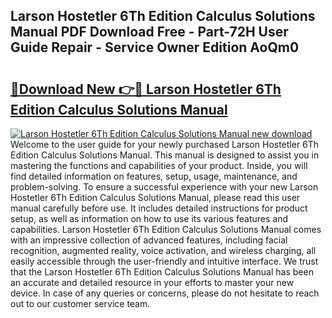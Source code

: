 ## Larson Hostetler 6Th Edition Calculus Solutions Manual PDF Download Free - Part-72H User Guide Repair - Service Owner Edition AoQm0

# <h2><a href="http://bc66346.oget.top/?id=Larson+Hostetler+6Th+Edition+Calculus+Solutions+Manual">🔗Download New 👉🔴 Larson Hostetler 6Th Edition Calculus Solutions Manual</a></h2>

[![Larson Hostetler 6Th Edition Calculus Solutions Manual new download](https://i.imgur.com/5g1atiW.png)](http://bc66346.oget.top/?id=Larson+Hostetler+6Th+Edition+Calculus+Solutions+Manual)
Welcome to the user guide for your newly purchased Larson Hostetler 6Th Edition Calculus Solutions Manual. This manual is designed to assist you in mastering the functions and capabilities of your product. Inside, you will find detailed information on features, setup, usage, maintenance, and problem-solving. To ensure a successful experience with your new Larson Hostetler 6Th Edition Calculus Solutions Manual, please read this user manual carefully before use. It includes detailed instructions for product setup, as well as information on how to use its various features and capabilities. Larson Hostetler 6Th Edition Calculus Solutions Manual comes with an impressive collection of advanced features, including facial recognition, augmented reality, voice activation, and wireless charging, all easily accessible through the user-friendly and intuitive interface. We trust that the Larson Hostetler 6Th Edition Calculus Solutions Manual has been an accurate and detailed resource in your efforts to master your new device. In case of any queries or concerns, please do not hesitate to reach out to our customer service team.
